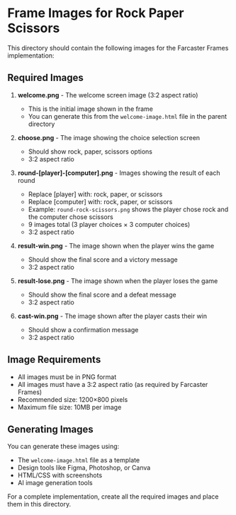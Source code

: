 # Frame Images for Rock Paper Scissors

This directory should contain the following images for the Farcaster Frames implementation:

## Required Images

1. **welcome.png** - The welcome screen image (3:2 aspect ratio)
   - This is the initial image shown in the frame
   - You can generate this from the `welcome-image.html` file in the parent directory

2. **choose.png** - The image showing the choice selection screen
   - Should show rock, paper, scissors options
   - 3:2 aspect ratio

3. **round-[player]-[computer].png** - Images showing the result of each round
   - Replace [player] with: rock, paper, or scissors
   - Replace [computer] with: rock, paper, or scissors
   - Example: `round-rock-scissors.png` shows the player chose rock and the computer chose scissors
   - 9 images total (3 player choices × 3 computer choices)
   - 3:2 aspect ratio

4. **result-win.png** - The image shown when the player wins the game
   - Should show the final score and a victory message
   - 3:2 aspect ratio

5. **result-lose.png** - The image shown when the player loses the game
   - Should show the final score and a defeat message
   - 3:2 aspect ratio

6. **cast-win.png** - The image shown after the player casts their win
   - Should show a confirmation message
   - 3:2 aspect ratio

## Image Requirements

- All images must be in PNG format
- All images must have a 3:2 aspect ratio (as required by Farcaster Frames)
- Recommended size: 1200×800 pixels
- Maximum file size: 10MB per image

## Generating Images

You can generate these images using:
- The `welcome-image.html` file as a template
- Design tools like Figma, Photoshop, or Canva
- HTML/CSS with screenshots
- AI image generation tools

For a complete implementation, create all the required images and place them in this directory.
